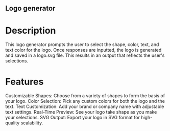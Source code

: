## Logo generator

# Description

This logo generator prompts the user to select the shape, color, text, and text color for the logo. Once responses are inputted, the logo is generated and saved in a logo.svg file. This results in an output that reflects the user's selections.

# Features

Customizable Shapes: Choose from a variety of shapes to form the basis of your logo.
Color Selection: Pick any custom colors for both the logo and the text.
Text Customization: Add your brand or company name with adjustable text settings.
Real-Time Preview: See your logo take shape as you make your selections.
SVG Output: Export your logo in SVG format for high-quality scalability.
